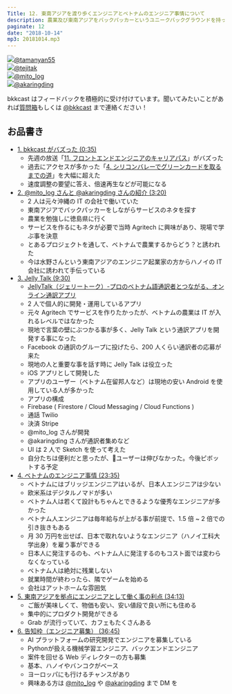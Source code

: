 ```yaml
---
Title: 12. 東南アジアを渡り歩くエンジニアとベトナムのエンジニア事情について
description: 農業及び東南アジアをバックパッカーというユニークバックグラウンドを持ったエンジニアとディレクターにインタビュー。ベトナム語通訳者とつながる、オンライン通訳アプリ Jelly Talk（ジェリートーク）とは？ベトナムの知られざるエンジニア事情。残業という概念がないベトナム。
paginate: 12
date: "2018-10-14"
mp3: 20181014.mp3
---
```


<div class="presenter-container">
  <div class="presenter-item">
    <a href="https://twitter.com/tamanyan55" target="_blank"><img class="icon" src="https://pbs.twimg.com/profile_images/712212594396778497/BqOVpfAj_400x400.jpg"><span>@tamanyan55</span></a>
  </div>
  <div class="presenter-item">
    <a href="https://twitter.com/tejitak" target="_blank"><img class="icon" src="https://pbs.twimg.com/profile_images/962982531938246656/wGmx7qIC_400x400.jpg"><span>@tejitak</span></a>
  </div>
  <div class="presenter-item">
    <a href="https://twitter.com/mito_log" target="_blank"><img class="icon" src="https://pbs.twimg.com/profile_images/1043015364693524485/fYDFcNlM_400x400.jpg"><span>@mito_log</span></a>
  </div>
  <div class="presenter-item">
    <a href="https://twitter.com/akaringding" target="_blank"><img class="icon" src="https://pbs.twimg.com/profile_images/995592137159852032/bkdxLacn_400x400.jpg"><span>@akaringding</span></a>
  </div>
</div>

bkkcast はフィードバックを積極的に受け付けています。聞いてみたいことがあれば<a class="notice" href="https://peing.net/ja/bkkcast" target="_blank">質問箱</a>もしくは <a class="notice" href="https://twitter.com/bkkcast" target="_blank">@bkkcast</a> まで連絡ください！

## お品書き

- <a class="jump" href="#35">1. bkkcast がバズった (0:35)</a>
  - 先週の放送「[11. フロントエンドエンジニアのキャリアパス](https://bkkcast.me/011/)」がバズった
  - 過去にアクセスが多かった「[4. シリコンバレーでグリーンカードを取るまでの道](https://bkkcast.me/004/)」を大幅に超えた
  - 速度調整の要望に答え、倍速再生などが可能になる
- <a class="jump" href="#200">2. @mito_log さんと @akaringding さんの紹介 (3:20)</a>
  - 2 人は元々沖縄の IT の会社で働いていた
  - 東南アジアでバックパッカーをしながらサービスのネタを探す
  - 農業を勉強しに徳島県に行く
  - サービスを作るにもネタが必要で当時 Agritech に興味があり、現場で学ぶ事を決意
  - とあるプロジェクトを通して、ベトナムで農業するからどう？と誘われた
  - 今は水野さんという東南アジアのエンジニア起業家の方からハノイの IT 会社に誘われて手伝っている
- <a class="jump" href="#570">3. Jelly Talk (9:30)</a>
  - [JellyTalk（ジェリートーク）-プロのベトナム語通訳者とつながる、オンライン通訳アプリ](http://jelly-talk.com/)
  - 2 人で個人的に開発・運用しているアプリ
  - 元々 Agritech でサービスを作りたかったが、ベトナムの農業は IT が入れるレベルではなかった
  - 現地で言葉の壁にぶつかる事が多く、Jelly Talk という通訳アプリを開発する事になった
  - Facebook の通訳のグループに投げたら、200 人くらい通訳者の応募が来た
  - 現地の人と重要な事を話す時に Jelly Talk は役立った
  - iOS アプリとして開発した
  - アプリのユーザー（ベトナム在留邦人など）は現地の安い Android を使用している人が多かった
  - アプリの構成
  - Firebase ( Firestore / Cloud Messaging / Cloud Functions )
  - 通話 Twilio
  - 決済 Stripe
  - @mito_log さんが開発
  - @akaringding さんが通訳者集めなど 
  - UI は 2 人で Sketch を使って考えた
  - 自分たちは便利だと思ったが、ユーザーは伸びなかった。今後ピボットする予定
- <a class="jump" href="#1415">4. ベトナムのエンジニア事情 (23:35)</a>
  - ベトナムにはブリッジエンジニアはいるが、日本人エンジニアは少ない
  - 欧米系はデジタルノマドが多い
  - ベトナム人は若くて設計もちゃんとできるような優秀なエンジニアが多かった
  - ベトナム人エンジニアは毎年給与が上がる事が前提で、1.5 倍 ~ 2 倍での引き抜きもある
  - 月 30 万円を出せば、日本で取れないようなエンジニア（ハノイ工科大学出身）を雇う事ができる
  - 日本人に発注するのも、ベトナム人に発注するのもコスト面では変わらなくなっている
  - ベトナム人は絶対に残業しない
  - 就業時間が終わったら、隣でゲームを始める
  - 会社はアットホームな雰囲気
- <a class="jump" href="#2053">5. 東南アジアを拠点にエンジニアとして働く事の利点 (34:13)</a>
  - ご飯が美味しくて、物価も安い、安い値段で良い所にも住める
  - 集中的にプロダクト開発ができる
  - Grab が流行っていて、カフェもたくさんある
- <a class="jump" href="#2205">6. 告知枠（エンジニア募集） (36:45)</a>
  - AI プラットフォームの研究開発でエンジニアを募集している
  - Pythonが扱える機械学習エンジニア、バックエンドエンジニア
  - 案件を回せる Web ディレクターの方も募集
  - 基本、ハノイやバンコクがベース
  - ヨーロッパにも行けるチャンスがあり
  - 興味ある方は [@mito_log](https://twitter.com/mito_log) や [@akaringding](https://twitter.com/akaringding) まで DM を
